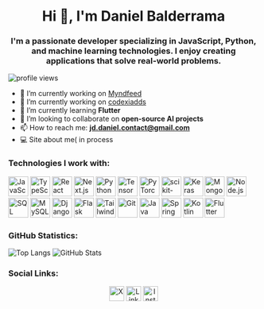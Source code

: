 <h1 align="center">Hi 👋, I'm Daniel Balderrama</h1>
<h3 align="center">I'm a passionate developer specializing in JavaScript, Python, and machine learning technologies. I enjoy creating applications that solve real-world problems.</h3>

<p align="left"> <img src="https://komarev.com/ghpvc/?username=Dukedanidd" alt="profile views" /> </p>

- 🔭 I’m currently working on [Myndfeed](https://myndfeed.app)
- 🔭 I’m currently working on [codexiadds](https://codexiadds.com/)
- 🌱 I’m currently learning **Flutter**
- 👯 I’m looking to collaborate on **open-source AI projects**
- 📫 How to reach me: **jd.daniel.contact@gmail.com**
- 💻 Site about me( in process 
 
### Technologies I work with:
<p align="left">
  <img src="https://cdn.jsdelivr.net/gh/devicons/devicon/icons/javascript/javascript-original.svg" alt="JavaScript" width="40" height="40"/>
  <img src="https://cdn.jsdelivr.net/gh/devicons/devicon/icons/typescript/typescript-original.svg" alt="TypeScript" width="40" height="40"/>
  <img src="https://cdn.jsdelivr.net/gh/devicons/devicon/icons/react/react-original.svg" alt="React" width="40" height="40"/>
  <img src="https://cdn.jsdelivr.net/gh/devicons/devicon/icons/nextjs/nextjs-original.svg" alt="Next.js" width="40" height="40"/>
  <img src="https://cdn.jsdelivr.net/gh/devicons/devicon/icons/python/python-original.svg" alt="Python" width="40" height="40"/>
  <img src="https://cdn.jsdelivr.net/gh/devicons/devicon/icons/tensorflow/tensorflow-original.svg" alt="TensorFlow" width="40" height="40"/>
  <img src="https://cdn.jsdelivr.net/gh/devicons/devicon/icons/pytorch/pytorch-original.svg" alt="PyTorch" width="40" height="40"/>
  <img src="https://cdn.jsdelivr.net/gh/devicons/devicon/icons/scikit-learn/scikit-learn-original.svg" alt="scikit-learn" width="40" height="40"/>
  <img src="https://cdn.jsdelivr.net/gh/devicons/devicon/icons/keras/keras-original.svg" alt="Keras" width="40" height="40"/>
  <img src="https://cdn.jsdelivr.net/gh/devicons/devicon/icons/mongodb/mongodb-original.svg" alt="MongoDB" width="40" height="40"/>
  <img src="https://cdn.jsdelivr.net/gh/devicons/devicon/icons/nodejs/nodejs-original.svg" alt="Node.js" width="40" height="40"/>
  <img src="https://cdn.jsdelivr.net/gh/devicons/devicon/icons/sql/sql-original.svg" alt="SQL" width="40" height="40"/>
  <img src="https://cdn.jsdelivr.net/gh/devicons/devicon/icons/mysql/mysql-original.svg" alt="MySQL" width="40" height="40"/>
  <img src="https://cdn.jsdelivr.net/gh/devicons/devicon/icons/django/django-original.svg" alt="Django" width="40" height="40"/>
  <img src="https://cdn.jsdelivr.net/gh/devicons/devicon/icons/flask/flask-original.svg" alt="Flask" width="40" height="40"/>
  <img src="https://cdn.jsdelivr.net/gh/devicons/devicon/icons/tailwindcss/tailwindcss-original.svg" alt="Tailwind CSS" width="40" height="40"/>
  <img src="https://cdn.jsdelivr.net/gh/devicons/devicon/icons/git/git-original.svg" alt="Git" width="40" height="40"/>
  <img src="https://cdn.jsdelivr.net/gh/devicons/devicon/icons/java/java-original.svg" alt="Java" width="40" height="40"/>
  <img src="https://cdn.jsdelivr.net/gh/devicons/devicon/icons/spring/spring-original.svg" alt="Spring" width="40" height="40"/>
  <img src="https://cdn.jsdelivr.net/gh/devicons/devicon/icons/kotlin/kotlin-original.svg" alt="Kotlin" width="40" height="40"/>
  <img src="https://cdn.jsdelivr.net/gh/devicons/devicon/icons/flutter/flutter-original.svg" alt="Flutter" width="40" height="40"/>
</p>

### GitHub Statistics:
<p align="left">
  <img src="https://github-readme-stats.vercel.app/api/top-langs/?username=Dukedanidd&layout=compact" alt="Top Langs" />
  <img src="https://github-readme-stats.vercel.app/api?username=Dukedanidd&show_icons=true" alt="GitHub Stats" />
</p>

### Social Links:
<p align="center">
  <a href="https://x.com/dukedevdani" target="blank"><img align="center" src="https://cdn.jsdelivr.net/npm/simple-icons@3.0.1/icons/x.svg" alt="X" height="30" width="30" /></a>
  <a href="https://www.linkedin.com/in/duke-dani/" target="blank"><img align="center" src="https://cdn.jsdelivr.net/npm/simple-icons@3.0.1/icons/linkedin.svg" alt="LinkedIn" height="30" width="30" /></a>
  <a href="https://www.instagram.com/dukedanidd/profilecard/?igsh=MXc0a3R1YWN0eGx4ZA==" target="blank"><img align="center" src="https://cdn.jsdelivr.net/npm/simple-icons@3.0.1/icons/instagram.svg" alt="Instagram" height="30" width="30" /></a>
</p>

